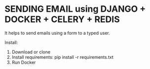 # SENDING EMAIL using DJANGO + DOCKER + CELERY + REDIS 

It helps to send emails using a form to a typed user.

Install:

1. Download or clone
2. Install requirements: pip install -r requirements.txt
3. Run Docker
